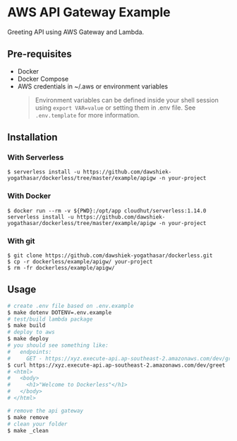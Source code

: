 # AWS API Gateway Example

Greeting API using AWS Gateway and Lambda.

## Pre-requisites

- Docker
- Docker Compose
- AWS credentials in ~/.aws or environment variables
  > Environment variables can be defined inside your shell session using `export VAR=value` or setting them in .env file. See `.env.template` for more information.

## Installation

### With Serverless

    $ serverless install -u https://github.com/dawshiek-yogathasar/dockerless/tree/master/example/apigw -n your-project

### With Docker

    $ docker run --rm -v ${PWD}:/opt/app cloudhut/serverless:1.14.0 serverless install -u https://github.com/dawshiek-yogathasar/dockerless/tree/master/example/apigw -n your-project

### With git

    $ git clone https://github.com/dawshiek-yogathasar/dockerless.git
    $ cp -r dockerless/example/apigw/ your-project
    $ rm -fr dockerless/example/apigw/

## Usage

```bash
# create .env file based on .env.example
$ make dotenv DOTENV=.env.example
# test/build lambda package
$ make build
# deploy to aws
$ make deploy
# you should see something like:
#   endpoints:
#     GET - https://xyz.execute-api.ap-southeast-2.amazonaws.com/dev/greet
$ curl https://xyz.execute-api.ap-southeast-2.amazonaws.com/dev/greet
# <html>
#   <body>
#     <h1>"Welcome to Dockerless"</h1>
#   </body>
# </html>

# remove the api gateway
$ make remove
# clean your folder
$ make _clean
```
